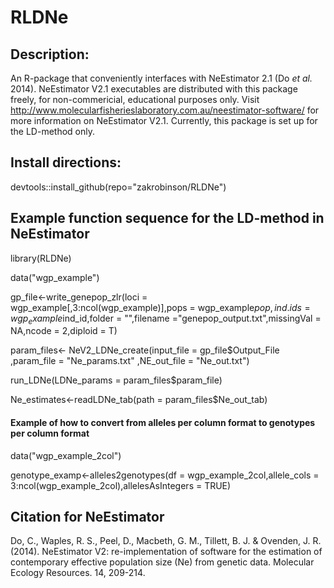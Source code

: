 # RLDNe


## Description:
An R-package that conveniently interfaces with NeEstimator 2.1 (Do <i>et al.</i> 2014). NeEstimator V2.1 executables are distributed with this package freely, for non-commericial, educational purposes only. Visit http://www.molecularfisherieslaboratory.com.au/neestimator-software/ for more information on NeEstimator V2.1. Currently, this package is set up for the LD-method only.

## Install directions:
devtools::install_github(repo="zakrobinson/RLDNe")


## Example function sequence for the LD-method in NeEstimator 
library(RLDNe)

data("wgp_example")


gp_file<-write_genepop_zlr(loci = wgp_example[,3:ncol(wgp_example)],pops = wgp_example$pop,ind.ids = wgp_example$ind_id,folder = "",filename ="genepop_output.txt",missingVal = NA,ncode = 2,diploid = T)


param_files<- NeV2_LDNe_create(input_file = gp_file$Output_File ,param_file = "Ne_params.txt" ,NE_out_file = "Ne_out.txt")


run_LDNe(LDNe_params = param_files$param_file)

Ne_estimates<-readLDNe_tab(path = param_files$Ne_out_tab)

#### Example of how to convert from alleles per column format to genotypes per column format
data("wgp_example_2col")


genotype_examp<-alleles2genotypes(df = wgp_example_2col,allele_cols = 3:ncol(wgp_example_2col),allelesAsIntegers = TRUE)


## Citation for NeEstimator

Do, C., Waples, R. S., Peel, D., Macbeth, G. M., Tillett, B. J. & Ovenden, J. R. (2014). NeEstimator V2: re-implementation of software for the estimation of contemporary effective population size (Ne) from genetic data. Molecular Ecology Resources. 14, 209-214.
